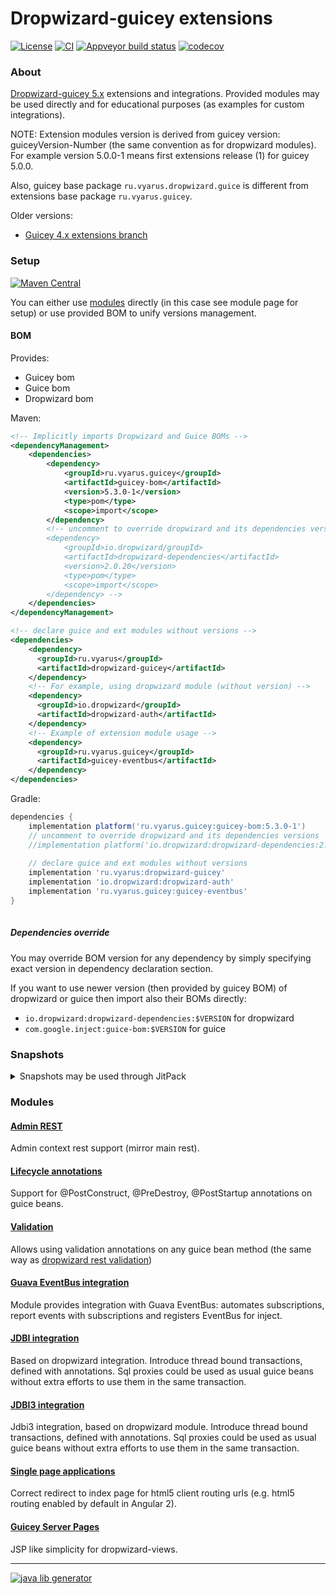 # Dropwizard-guicey extensions
[![License](http://img.shields.io/badge/license-MIT-blue.svg?style=flat)](http://www.opensource.org/licenses/MIT)
[![CI](https://github.com/xvik/dropwizard-guicey-ext/actions/workflows/CI.yml/badge.svg)](https://github.com/xvik/dropwizard-guicey-ext/actions/workflows/CI.yml)
[![Appveyor build status](https://ci.appveyor.com/api/projects/status/github/xvik/dropwizard-guicey-ext?svg=true&branch=master)](https://ci.appveyor.com/project/xvik/dropwizard-guicey-ext)
[![codecov](https://codecov.io/gh/xvik/dropwizard-guicey-ext/branch/master/graph/badge.svg)](https://codecov.io/gh/xvik/dropwizard-guicey-ext)

### About

[Dropwizard-guicey 5.x](https://github.com/xvik/dropwizard-guicey) extensions and integrations. 
Provided modules may be used directly and for educational purposes (as examples for custom integrations).

NOTE: Extension modules version is derived from guicey version: guiceyVersion-Number 
(the same convention as for dropwizard modules). For example version 5.0.0-1 means
first extensions release (1) for guicey 5.0.0. 

Also, guicey base package `ru.vyarus.dropwizard.guice` is different from extensions base package `ru.vyarus.guicey`.

Older versions:

* [Guicey 4.x extensions branch](https://github.com/xvik/dropwizard-guicey-ext/tree/guicey-4)

### Setup
 
[![Maven Central](https://img.shields.io/maven-central/v/ru.vyarus.guicey/guicey-bom.svg?style=flat)](https://maven-badges.herokuapp.com/maven-central/ru.vyarus.guicey/guicey-bom)

You can either use [modules](#modules) directly (in this case see module page for setup) or use provided BOM
to unify versions management.

#### BOM

Provides:

* Guicey bom
* Guice bom
* Dropwizard bom

Maven:

```xml
<!-- Implicitly imports Dropwizard and Guice BOMs -->
<dependencyManagement>
    <dependencies>
        <dependency>
            <groupId>ru.vyarus.guicey</groupId>
            <artifactId>guicey-bom</artifactId>
            <version>5.3.0-1</version>
            <type>pom</type>
            <scope>import</scope>
        </dependency>
        <!-- uncomment to override dropwizard and its dependencies versions  
        <dependency>
            <groupId>io.dropwizard/groupId>
            <artifactId>dropwizard-dependencies</artifactId>
            <version>2.0.20</version>
            <type>pom</type>
            <scope>import</scope>
        </dependency> --> 
    </dependencies>
</dependencyManagement>

<!-- declare guice and ext modules without versions -->
<dependencies>
    <dependency>
      <groupId>ru.vyarus</groupId>
      <artifactId>dropwizard-guicey</artifactId>
    </dependency>
    <!-- For example, using dropwizard module (without version) -->
    <dependency>
      <groupId>io.dropwizard</groupId>
      <artifactId>dropwizard-auth</artifactId>
    </dependency>
    <!-- Example of extension module usage -->
    <dependency>
      <groupId>ru.vyarus.guicey</groupId>
      <artifactId>guicey-eventbus</artifactId>
    </dependency>
</dependencies>
```

Gradle:

```groovy
dependencies {
    implementation platform('ru.vyarus.guicey:guicey-bom:5.3.0-1')
    // uncomment to override dropwizard and its dependencies versions    
    //implementation platform('io.dropwizard:dropwizard-dependencies:2.0.20')
    
    // declare guice and ext modules without versions 
    implementation 'ru.vyarus:dropwizard-guicey'
    implementation 'io.dropwizard:dropwizard-auth'
    implementation 'ru.vyarus.guicey:guicey-eventbus' 
}
    
```

##### Dependencies override

You may override BOM version for any dependency by simply specifying exact version in dependency declaration section.

If you want to use newer version (then provided by guicey BOM) of dropwizard or guice then import also their BOMs directly:

* `io.dropwizard:dropwizard-dependencies:$VERSION` for dropwizard
* `com.google.inject:guice-bom:$VERSION` for guice
 

### Snapshots

<details>
      <summary>Snapshots may be used through JitPack</summary>

WARNING: snapshot may not contain today's commits due to ~1day publication lag!

WARNING2: master-SHAPSHOT versions are not working due to incorrect pom generation (yet unkown reason), use exact commits instead

Add [JitPack](https://jitpack.io/#ru.vyarus.guicey/dropwizard-guicey-ext) repository:

```groovy
repositories { maven { url 'https://jitpack.io' } }
```

For spring dependencies plugin:

```groovy
dependencyManagement {
    resolutionStrategy {
        cacheChangingModulesFor 0, 'seconds'
    }
    imports {
        mavenBom "ru.vyarus.guicey:guicey-bom:COMMIT-HASH"
    }
}   

dependencies {
    implementation 'ru.vyarus.guicey:guicey-validation'
}
``` 

If you don't use BOM:

```groovy
configurations.all {
    resolutionStrategy.cacheChangingModulesFor 0, 'seconds'
}

dependencies {
    implementation 'ru.vyarus.guicey:guicey-validation:COMMIT-HASH'
}
```

Note that in both cases `resolutionStrategy` setting required for correct updating snapshot with recent commits
(without it you will not always have up-to-date snapshot)

OR you can depend on exact commit:

* Go to [JitPack project page](https://jitpack.io/#ru.vyarus.guicey/dropwizard-guicey-ext)
* Select `Commits` section and click `Get it` on commit you want to use and 
 use commit hash as version: `ru.vyarus.guicey:guicey-bom:8585300d12`


Maven:

```xml
<repositories>
    <repository>
        <id>jitpack.io</id>
        <url>https://jitpack.io</url>
    </repository>
</repositories>  

<dependencyManagement> 
    <dependencies>
        <dependency>
            <groupId>ru.vyarus.guicey</groupId>
            <artifactId>guicey-bom</artifactId>
            <version>COMMIT-HASH</version>
            <type>pom</type>
            <scope>import</scope>
        </dependency>
    </dependencies>
</dependencyManagement>  
 
<dependencies>
    <dependency>
        <groupId>ru.vyarus.guicey</groupId>
        <artifactId>guicey-validation</artifactId>
    </dependency>
</dependencies>
```     

Or simply change dependency version if BOM not used (repository definition is still required).

</details>    

### Modules

#### [Admin REST](guicey-admin-rest)

Admin context rest support (mirror main rest).

#### [Lifecycle annotations](guicey-lifecycle-annotations)

Support for @PostConstruct, @PreDestroy, @PostStartup annotations on guice beans.

#### [Validation](guicey-validation)

Allows using validation annotations on any guice bean method (the same way as [dropwizard rest validation](https://www.dropwizard.io/en/stable/manual/validation.html)) 

#### [Guava EventBus integration](guicey-eventbus) 

Module provides integration with Guava EventBus: automates subscriptions, report events with subscriptions and registers EventBus for inject.

#### [JDBI integration](guicey-jdbi) 

Based on dropwizard integration. Introduce thread bound transactions, defined with annotations. 
Sql proxies could be used as usual guice beans without extra efforts to use them in the same transaction. 

#### [JDBI3 integration](guicey-jdbi3)

Jdbi3 integration, based on dropwizard module. Introduce thread bound transactions, defined with annotations. 
Sql proxies could be used as usual guice beans without extra efforts to use them in the same transaction.

#### [Single page applications](guicey-spa)

Correct redirect to index page for html5 client routing urls (e.g. html5 routing enabled by default in Angular 2). 

#### [Guicey Server Pages](guicey-server-pages)

JSP like simplicity for dropwizard-views.

---
[![java lib generator](http://img.shields.io/badge/Powered%20by-%20Java%20lib%20generator-green.svg?style=flat-square)](https://github.com/xvik/generator-lib-java)